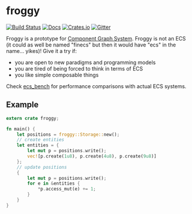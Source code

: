 # froggy
[![Build Status](https://travis-ci.org/kvark/froggy.svg?branch=master)](https://travis-ci.org/kvark/froggy)
[![Docs](https://docs.rs/froggy/badge.svg)](https://docs.rs/froggy)
[![Crates.io](https://img.shields.io/crates/v/froggy.svg?maxAge=2592000)](https://crates.io/crates/froggy)
[![Gitter](https://badges.gitter.im/kvark/froggy.svg)](https://gitter.im/almost-ecs/Lobby?utm_source=badge&utm_medium=badge&utm_campaign=pr-badge)

Froggy is a prototype for [Component Graph System](https://github.com/kvark/froggy/wiki/Component-Graph-System). Froggy is not an ECS (it could as well be named "finecs" but then it would have "ecs" in the name... yikes)! Give it a try if:
  - you are open to new paradigms and programming models
  - you are tired of being forced to think in terms of ECS
  - you like simple composable things

Check [ecs_bench](https://github.com/lschmierer/ecs_bench) for performance comparisons with actual ECS systems.

## Example

```rust
extern crate froggy;

fn main() {
    let positions = froggy::Storage::new();
    // create entities
    let entities = {
        let mut p = positions.write();
        vec![p.create(1u8), p.create(4u8), p.create(9u8)]
    };
    // update positions
    {
        let mut p = positions.write();
        for e in &entities {
            *p.access_mut(e) += 1;
        }
    }
}
```
